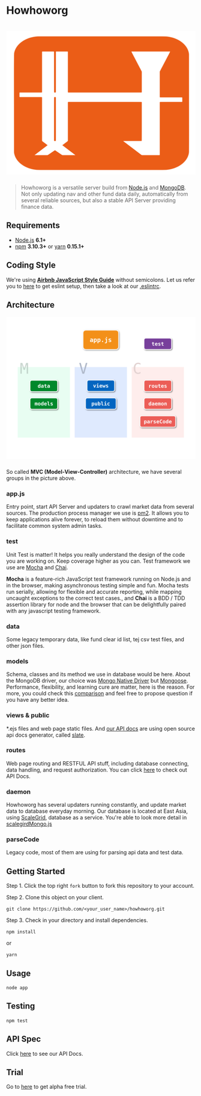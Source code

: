 # Howhoworg

<h1 align="center">
	<img width="720" src="public/images/biglogo.png" alt="awesome">
</h1>


> Howhoworg is a versatile server build from [Node.js](https://nodejs.org) and [MongoDB](https://www.mongodb.com). Not only updating nav and other fund data daily, automatically from several reliable sources, but also a stable API Server providing finance data.

## Requirements
- [Node.js](https://nodejs.org) **6.1+**
- [npm](https://www.npmjs.com) **3.10.3+** or [yarn](https://yarnpkg.com) **0.15.1+**

## Coding Style
We're using **[Airbnb JavaScript Style Guide](https://github.com/airbnb/javascript)** without semicolons. Let us refer you to [here](https://github.com/airbnb/javascript/tree/master/packages/eslint-config-airbnb) to get eslint setup, then take a look at our [.eslintrc](https://github.com/HowFintech/howhoworg/blob/master/.eslintrc).

## Architecture

<h5 align="center">
	<img width="720" src="public/images/structure.png" alt="awesome">
</h5>

So called **MVC (Model-View-Controller)** architecture, we have several groups in the picture above.

### app.js
Entry point, start API Server and updaters to crawl market data from several sources. The production process manager we use is [pm2](http://pm2.keymetrics.io). It allows you to keep applications alive forever, to reload them without downtime and to facilitate common system admin tasks.

### test
Unit Test is matter! It helps you really understand the design of the code you are working on. Keep coverage higher as you can. Test framework we use are [Mocha](https://mochajs.org) and [Chai](http://chaijs.com). 

**Mocha** is a feature-rich JavaScript test framework running on Node.js and in the browser, making asynchronous testing simple and fun. Mocha tests run serially, allowing for flexible and accurate reporting, while mapping uncaught exceptions to the correct test cases., and **Chai** is a BDD / TDD assertion library for node and the browser that can be delightfully paired with any javascript testing framework.

### data
Some legacy temporary data, like fund clear id list, tej csv test files, and other json files.

### models
Schema, classes and its method we use in database would be here. About the MongoDB driver, our choice was [Mongo Native Driver](http://mongodb.github.io/node-mongodb-native/2.0/api/index.html) but [Mongoose](http://mongoosejs.com). Performance, flexibility, and learning cure are matter, here is the reason. For more, you could check this [comparison](http://voidcanvas.com/mongoose-vs-mongodb-native/) and feel free to propose question if you have any better idea.

### views & public
*.ejs files and web page static files. And [our API docs](http://howfintech.com/api/docs) are using open source api docs generator, called [slate](https://github.com/lord/slate).

### routes
Web page routing and RESTFUL API stuff, including database connecting, data handling, and request authorization. You can click [here](http://howfintech.com/api/docs) to check out API Docs.

### daemon
Howhoworg has several updaters running constantly, and update market data to database everyday morning. Our database is located at East Asia, using [ScaleGrid](https://scalegrid.io), database as a service. You're able to look more detail in [scalegirdMongo.js](https://github.com/HowFintech/howhoworg/blob/master/daemon/scalegridMongo.js)

### parseCode
Legacy code, most of them are using for parsing api data and test data.

## Getting Started
Step 1. Click the top right `fork` button to fork this repository to your account.

Step 2. Clone this object on your client.

```
git clone https://github.com/<your_user_name>/howhoworg.git
```
Step 3. Check in your directory and install dependencies.

```
npm install
```
or

```
yarn
```

## Usage
```
node app

```

## Testing
```
npm test
```

## API Spec
Click [here](http://howfintech.com/api/docs) to see our API Docs.


## Trial
Go to [here](http://howfintech.com/example) to get alpha free trial.
